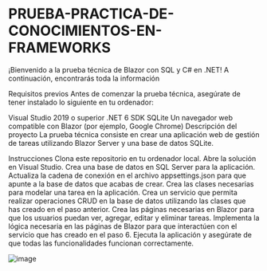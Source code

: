 # PRUEBA-PRACTICA-DE-CONOCIMIENTOS-EN-FRAMEWORKS
¡Bienvenido a la prueba técnica de Blazor con SQL y C# en .NET! A continuación, encontrarás toda la información

Requisitos previos
Antes de comenzar la prueba técnica, asegúrate de tener instalado lo siguiente en tu ordenador:

Visual Studio 2019 o superior
.NET 6 SDK
SQLite
Un navegador web compatible con Blazor (por ejemplo, Google Chrome)
Descripción del proyecto
La prueba técnica consiste en crear una aplicación web de gestión de tareas utilizando Blazor Server y una base de datos SQLite.

Instrucciones
Clona este repositorio en tu ordenador local.
Abre la solución en Visual Studio.
Crea una base de datos en SQL Server para la aplicación.
Actualiza la cadena de conexión en el archivo appsettings.json para que apunte a la base de datos que acabas de crear.
Crea las clases necesarias para modelar una tarea en la aplicación.
Crea un servicio que permita realizar operaciones CRUD en la base de datos utilizando las clases que has creado en el paso anterior.
Crea las páginas necesarias en Blazor para que los usuarios puedan ver, agregar, editar y eliminar tareas.
Implementa la lógica necesaria en las páginas de Blazor para que interactúen con el servicio que has creado en el paso 6.
Ejecuta la aplicación y asegúrate de que todas las funcionalidades funcionan correctamente.

![image](https://user-images.githubusercontent.com/47198463/227402059-fb0654ae-ce0d-4aad-9324-f1fc8044631e.png)
